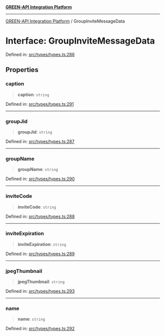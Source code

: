 [**GREEN-API Integration Platform**](../README.md)

***

[GREEN-API Integration Platform](../globals.md) / GroupInviteMessageData

# Interface: GroupInviteMessageData

Defined in: [src/types/types.ts:286](https://github.com/green-api/greenapi-integration/blob/1e2009040b9fbee0c78f6935b3e8b1d1b6550313/src/types/types.ts#L286)

## Properties

### caption

> **caption**: `string`

Defined in: [src/types/types.ts:291](https://github.com/green-api/greenapi-integration/blob/1e2009040b9fbee0c78f6935b3e8b1d1b6550313/src/types/types.ts#L291)

***

### groupJid

> **groupJid**: `string`

Defined in: [src/types/types.ts:287](https://github.com/green-api/greenapi-integration/blob/1e2009040b9fbee0c78f6935b3e8b1d1b6550313/src/types/types.ts#L287)

***

### groupName

> **groupName**: `string`

Defined in: [src/types/types.ts:290](https://github.com/green-api/greenapi-integration/blob/1e2009040b9fbee0c78f6935b3e8b1d1b6550313/src/types/types.ts#L290)

***

### inviteCode

> **inviteCode**: `string`

Defined in: [src/types/types.ts:288](https://github.com/green-api/greenapi-integration/blob/1e2009040b9fbee0c78f6935b3e8b1d1b6550313/src/types/types.ts#L288)

***

### inviteExpiration

> **inviteExpiration**: `string`

Defined in: [src/types/types.ts:289](https://github.com/green-api/greenapi-integration/blob/1e2009040b9fbee0c78f6935b3e8b1d1b6550313/src/types/types.ts#L289)

***

### jpegThumbnail

> **jpegThumbnail**: `string`

Defined in: [src/types/types.ts:293](https://github.com/green-api/greenapi-integration/blob/1e2009040b9fbee0c78f6935b3e8b1d1b6550313/src/types/types.ts#L293)

***

### name

> **name**: `string`

Defined in: [src/types/types.ts:292](https://github.com/green-api/greenapi-integration/blob/1e2009040b9fbee0c78f6935b3e8b1d1b6550313/src/types/types.ts#L292)

